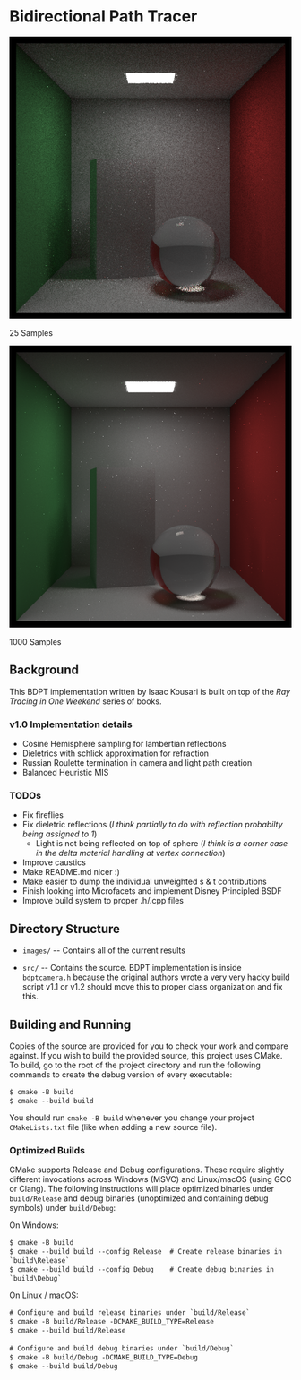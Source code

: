 Bidirectional Path Tracer
====================================================================================================

![BDPT Output 25 Samples][current25]

25 Samples

![BDPT Output 1000 Samples][current1000]

1000 Samples

Background
------------------
This BDPT implementation written by Isaac Kousari is built on top of the _Ray Tracing in One Weekend_ series of books.

### v1.0 Implementation details
  - Cosine Hemisphere sampling for lambertian reflections
  - Dieletrics with schlick approximation for refraction
  - Russian Roulette termination in camera and light path creation
  - Balanced Heuristic MIS

### TODOs

  - Fix fireflies
  - Fix dieletric reflections (_I think partially to do with reflection probabilty being assigned to 1_)
    - Light is not being reflected on top of sphere (_I think is a corner case in the delta material handling at vertex connection_)
  - Improve caustics
  - Make README.md nicer :)
  - Make easier to dump the individual unweighted s & t contributions
  - Finish looking into Microfacets and implement Disney Principled BSDF
  - Improve build system to proper .h/.cpp files

Directory Structure
-------------------
  - `images/` --
    Contains all of the current results

  - `src/` --
    Contains the source.
    BDPT implementation is inside `bdptcamera.h` because the original authors wrote a very very hacky build script v1.1 or v1.2 should move this to proper class organization and fix this.

Building and Running
---------------------
Copies of the source are provided for you to check your work and compare against. If you wish to
build the provided source, this project uses CMake. To build, go to the root of the project
directory and run the following commands to create the debug version of every executable:

    $ cmake -B build
    $ cmake --build build

You should run `cmake -B build` whenever you change your project `CMakeLists.txt` file (like when
adding a new source file).

### Optimized Builds
CMake supports Release and Debug configurations. These require slightly different invocations
across Windows (MSVC) and Linux/macOS (using GCC or Clang). The following instructions will place
optimized binaries under `build/Release` and debug binaries (unoptimized and containing debug
symbols) under `build/Debug`:

On Windows:

```shell
$ cmake -B build
$ cmake --build build --config Release  # Create release binaries in `build\Release`
$ cmake --build build --config Debug    # Create debug binaries in `build\Debug`
```

On Linux / macOS:

```shell
# Configure and build release binaries under `build/Release`
$ cmake -B build/Release -DCMAKE_BUILD_TYPE=Release
$ cmake --build build/Release

# Configure and build debug binaries under `build/Debug`
$ cmake -B build/Debug -DCMAKE_BUILD_TYPE=Debug
$ cmake --build build/Debug
```

[current25]:          images/bdpt.png
[current1000]:          images/bdpt1000.png
